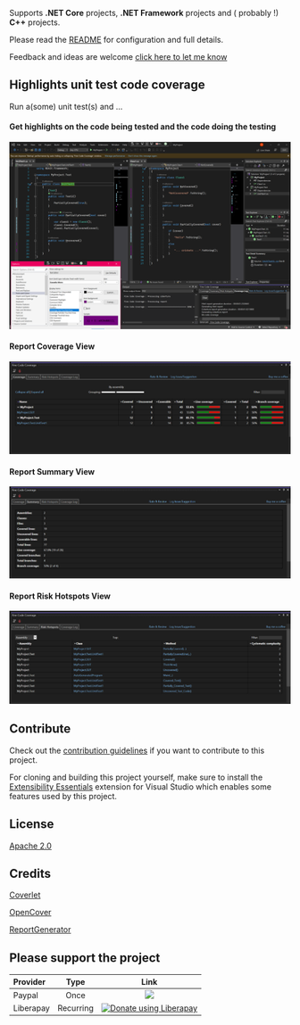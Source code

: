 Supports **.NET Core** projects, **.NET Framework** projects and ( probably !) **C++** projects.  

Please read the [README](https://github.com/FortuneN/FineCodeCoverage) for configuration and full details.

Feedback and ideas are welcome [click here to let me know](https://github.com/FortuneN/FineCodeCoverage/issues)

## Highlights unit test code coverage
Run a(some) unit test(s) and ...

#### Get highlights on the code being tested and the code doing the testing
![Code Being Tested](https://raw.githubusercontent.com/FortuneN/FineCodeCoverage/master/Art/preview-coverage.png)

#### Report Coverage View
![Coverage View](https://raw.githubusercontent.com/FortuneN/FineCodeCoverage/master/Art/Output-Coverage.png)

#### Report Summary View
![Summary View](https://raw.githubusercontent.com/FortuneN/FineCodeCoverage/master/Art/Output-Summary.png)

#### Report Risk Hotspots View
![Risk Hotspots View](https://raw.githubusercontent.com/FortuneN/FineCodeCoverage/master/Art/Output-RiskHotspots.png)




## Contribute
Check out the [contribution guidelines](https://github.com/FortuneN/FineCodeCoverage/blob/master/CONTRIBUTING.md)
if you want to contribute to this project.

For cloning and building this project yourself, make sure
to install the
[Extensibility Essentials](https://marketplace.visualstudio.com/items?itemName=MadsKristensen.ExtensibilityEssentials2022)
extension for Visual Studio which enables some features
used by this project.

## License
[Apache 2.0](https://raw.githubusercontent.com/FortuneN/FineCodeCoverage/master/LICENSE)

## Credits
[Coverlet](https://github.com/coverlet-coverage/coverlet)

[OpenCover](https://github.com/OpenCover/opencover)

[ReportGenerator](https://github.com/danielpalme/ReportGenerator)

## Please support the project
| Provider | Type      | Link                                                                                                                              |
|:---------|:---------:|:---------------------------------------------------------------------------------------------------------------------------------:|
| Paypal   | Once      | [<img src="https://www.paypalobjects.com/webstatic/mktg/Logo/pp-logo-100px.png">](https://paypal.me/FortuneNgwenya)               |
| Liberapay | Recurring | [<img alt="Donate using Liberapay" src="https://raw.githubusercontent.com/FortuneN/FineCodeCoverage/master/Art/librepay.png">](https://liberapay.com/FortuneN/donate)                                |
